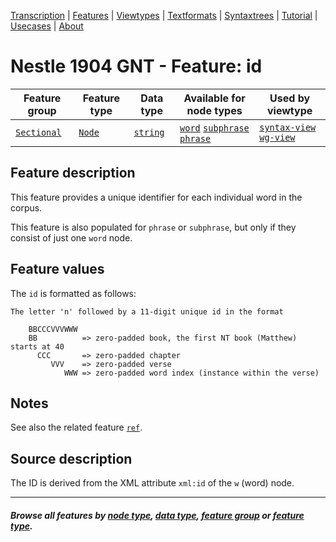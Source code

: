 <a name="start"></a>
<div class="hidden-content">
<a href="../transcription.md">Transcription</a> | <a href="README.md#start">Features</a> | <a href="../viewtypes.md#start">Viewtypes</a> | <a href="../textformats.md#start">Textformats</a> |  <a href="../syntaxtrees.md#start">Syntaxtrees</a> | <a href="../../tutorial/README.md#start">Tutorial</a> | <a href="../usecases/README.md#start">Usecases</a> | <a href="../about.md#start">About</a>
</div>

# Nestle 1904 GNT - Feature: id

Feature group | Feature type | Data type | Available for node types | Used by viewtype
---  | --- | --- | --- | ---
[`Sectional`](featuresbygroup.md#sectional-features) | [`Node`](featuresbyfeaturetype.md#node-features) | [`string`](featuresbydatatype.md#string-datatype)  | [`word`](featuresbynodetype.md#word-nodes) [`subphrase`](featuresbynodetype.md#subphrase-nodes) [`phrase`](featuresbynodetype.md#phrase-nodes) | [`syntax-view`](../syntax-view.md#start) [`wg-view`](../wg-view.md#start) 

## Feature description

This feature provides a unique identifier for each individual word in the corpus.

This feature is also populated for `phrase` or `subphrase`, but only if they consist of just one `word` node.

## Feature values

The `id` is formatted as follows:

```
The letter 'n' followed by a 11-digit unique id in the format

    BBCCCVVVWWW
    BB          => zero-padded book, the first NT book (Matthew) starts at 40
      CCC       => zero-padded chapter
         VVV    => zero-padded verse
            WWW => zero-padded word index (instance within the verse)
```

## Notes

See also the related feature [`ref`](ref.md#start).

## Source description

The ID is derived from the XML attribute `xml:id` of the `w` (word) node.

---
##### *Browse all features by [node type](featuresbynodetype.md#start), [data type](featuresbydatatype.md#start), [feature group](featuresbygroup.md#start) or [feature type](featuresbyfeaturetype.md#start).*
